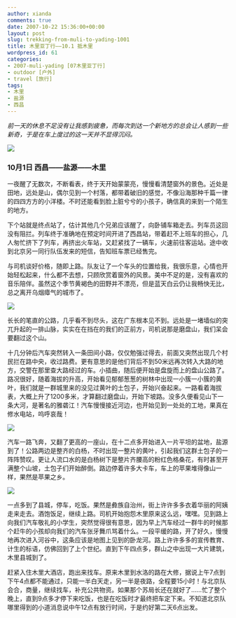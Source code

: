 ```yaml
---
author: xianda
comments: true
date: 2007-10-22 15:36:00+00:00
layout: post
slug: trekking-from-muli-to-yading-1001
title: 木里亚丁行——10.1 抵木里
wordpress_id: 61
categories:
- 2007-muli-yading [07木里亚丁行]
- outdoor [户外]
- travel [旅行]
tags:
- 木里
- 盐源
- 西昌
---
```


_前一天的休息不足没有让我感到疲惫，而每次到达一个新地方的总会让人感到一些新奇，于是在车上度过的这一天并不显得沉闷。_

![](http://tkfiles.storage.live.com/y1pSlGiGjDE0a1Dt7tnIrfg45cvXOcVAe547j_Nc9twmSxtf7hc3PqJxBkWjT4UH4pdKRrBa1rUPWU)

### 10月1日 西昌——盐源——木里

一夜醒了无数次，不断看表，终于天开始蒙蒙亮，慢慢看清楚窗外的景色。近处是田地，远处是山，偶尔见到一个村落，都带着破旧的感觉，不像沿海那种千篇一律的四四方方的小洋楼。不时还能看到脸上脏兮兮的小孩子，确信真的来到一个陌生的地方。

下个站就是终点站了，估计其他几个兄弟应该醒了，向卧铺车箱走去。列车员这回没有阻拦。列车终于准确地在预定时间开进了西昌站，带着赶不上班车的担心，几人匆忙挤下了列车，再挤出火车站，又赶紧找了一辆车，火速前往客运站。途中收到北京另一同行队伍发来的短信，告知班车票已经售完。

与司机谈好价格，随即上路。队友让了一个车头的位置给我，我很乐意，心情也开始轻松起来，什么都不去想，只顾欣赏着窗外的风景。美中不足的是，没有喜欢的音乐陪伴。虽然这个季节黄褐色的田野并不漂亮，但是蓝天白云仍让我畅快无比，总之离开乌烟瘴气的城市了。

<!-- more -->

![](http://tkfiles.storage.live.com/y1pSlGiGjDE0a3hOwNjIa9lnEcnKOL6TorplxgWe5gOmy4KBDtXxertCPlnAoZJpE4W3OxMvWb_WGM)

长长的笔直的公路，几乎看不到尽头，这在广东根本见不到。远处是一堵墙似的突兀升起的一排山脉，实实在在挡在的我们的正前方，司机说那是磨盘山，我们呆会要翻过这个山。

十几分钟后汽车突然转入一条田间小路，仅仅勉强过得去，前面又突然出现几个村民拦在路中央，收过路费。更有意思的是他们背后不到50米远再次转入大路的地方，交警在那里查大路经过的车。小插曲，随后便开始是盘旋而上的盘山公路了。路况很好，随着海拔的升高，开始看见郁郁葱葱的树林中出现一小簇一小簇的黄叶，我们就是一群城里来的没见过黄叶的土包子，开始兴奋起来。一路看着海拔表，大概上升了1200多米，才算翻过磨盘山，开始下坡路。没多久便看见山下一条大河，是著名的雅砻江！汽车慢慢接近河边，也开始见到一处处的工地，果真在修水电站，呜呼哀哉！

![](http://tkfiles.storage.live.com/y1pSlGiGjDE0a3YdV0GUFY3_8JEFGKjQVhKmKJD5OdjmX4zI7N5Zku6qep4tGypw3ign7KEPyfhKE4)

汽车一路飞奔，又翻了更高的一座山，在十二点多开始进入一片平坦的盆地，盐源到了！公路两边是整齐的白杨，不时出现一整片的黄叶，引起我们这群土包子的一阵阵赞叹。更让人流口水的是白杨树下是整片齐腰高的粉红色格桑花，有时甚至开满整个山坡，土包子们开始醉倒。路边停着许多大卡车，车上的苹果堆得像山一样，果然是苹果之乡。

![](http://tkfiles.storage.live.com/y1pSlGiGjDE0a1YBUAx6c2u5yPotBuqzhH4p3WscADITU7YFh1itkEuK7b5ovpGjjWIdht8kL8IcHY)

一点多到了县城，停车，吃饭。果然是彜族自治州，街上许许多多衣着华丽的阿姨走来走去。酒饱饭足，继续上路。司机开始抱怨木里原来这么远，嘿嘿。见到路上向我们汽车敬礼的小学生，突然觉得很有意思，因为早上汽车经过一群牛的时候那个赶牛的小孩却向我们的汽车张牙舞爪骂着什么。一段平缓的路，开了好久，慢慢地再次进入河谷中，这条应该是地图上见到的卧龙河。路上许许多多的宣传教育、计生的标语，仿佛回到了上个世纪。直到下午四点多，群山之中出现一大片建筑，木里县城到了。

赶紧入住木里大酒店，跑出来找车。原来木里到水洛的路在大修，据说上午7点到下午4点都不能通过，只能一半白天走，另一半是夜路，全程要15小时！与北京队会合，商量，继续找车，补充公共物资。如果那个苏局长还在就好了……忙了整个晚上，直到9点多才停下来吃饭，也是在吃饭时才最终把车定下来。不知道北京队哪里得到的小道消息说中午12点有放行时间，于是约好第二天6点出发。

